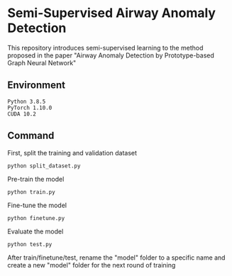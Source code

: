 # Semi-Supervised Airway Anomaly Detection

This repository introduces semi-supervised learning to the method proposed in the paper "Airway Anomaly Detection by Prototype-based Graph Neural Network"

[comment]: <> (## Abstract)

[comment]: <> (Detecting the airway anomaly can be an essential part to aid the lung disease diagnosis. Since normal human airways share an anatomical structure, we design a graph prototype whose structure follows the normal airway anatomy. Then, we learn  the prototype and a graph neural network from a weakly-supervised airway dataset, i.e., only the holistic label is available, indicating if the airway has anomaly or not, but which bronchus node has the anomaly is unknown. During inference, the graph neural network predicts the anomaly score at both the holistic level and node-level of an airway. We initialize the airway anomaly detection problem by creating a large airway dataset with 2589 samples, and our prototype-based graph neural network shows high sensitivity and specificity on this new benchmark dataset. )


[comment]: <> (## Reference)

[comment]: <> (    @paper{zhao2018pyramid,)

[comment]: <> (    title={Airway Anomaly Detection by Prototype-based Graph Neural Network},)

[comment]: <> (    author={Zhao, Tianyi and Yin, Zhaozheng},)

[comment]: <> (    booktitle={International Conference on Medical Image Computing and Computer-Assisted Intervention}, )

[comment]: <> (    year={2021},)

[comment]: <> (    organization={Springer})

[comment]: <> (    })

## Environment
```
Python 3.8.5
PyTorch 1.10.0
CUDA 10.2
```
 
[comment]: <> (## Data)

[comment]: <> (The segmented airway mask is given in the data/nii folder, in the NifTi format.)

[comment]: <> (The processed feature vectors are saved in the data folder, in the npy format.)

## Command
First, split the training and validation dataset
```
python split_dataset.py
```

Pre-train the model
```
python train.py
```

Fine-tune the model
```
python finetune.py
```
 
Evaluate the model
```
python test.py
```

After train/finetune/test, rename the "model" folder to a specific name and create a new "model" folder for the next round of training
